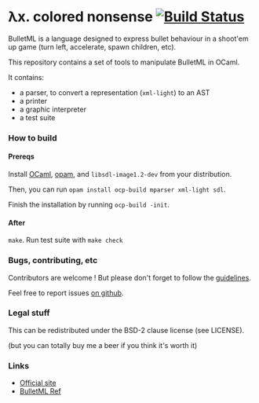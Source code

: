 λx. colored nonsense [![Build Status](https://secure.travis-ci.org/emillon/bulletml.png)](http://travis-ci.org/emillon/bulletml)
====================

BulletML is a language designed to express bullet behaviour in a shoot'em up
game (turn left, accelerate, spawn children, etc).

This repository contains a set of tools to manipulate BulletML in OCaml.

It contains:

  - a parser, to convert a representation (`xml-light`) to an AST
  - a printer
  - a graphic interpreter
  - a test suite

### How to build

#### Prereqs

Install [OCaml](http://ocaml.org/), [opam](http://opam.ocamlpro.com/), and
`libsdl-image1.2-dev` from your distribution.

Then, you can run `opam install ocp-build mparser xml-light sdl`.

Finish the installation by running `ocp-build -init`.

#### After

`make`. Run test suite with `make check`

### Bugs, contributing, etc

Contributors are welcome ! But please don't forget to follow the
[guidelines](https://github.com/emillon/bulletml/blob/master/CONTRIBUTING.md).

Feel free to report issues [on github](https://github.com/emillon/bulletml/issues).

### Legal stuff

This can be redistributed under the BSD-2 clause license (see LICENSE).

(but you can totally buy me a beer if you think it's worth it)

### Links

  - [Official site](http://www.asahi-net.or.jp/~cs8k-cyu/bulletml/index_e.html)
  - [BulletML Ref](http://www.asahi-net.or.jp/~cs8k-cyu/bulletml/bulletml_ref_e.html)
